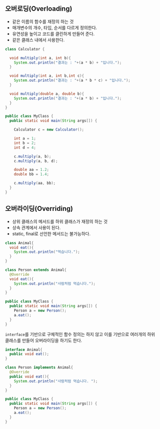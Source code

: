 ## 오버로딩(Overloading)

- 같은 이름의 함수를 재정의 하는 것
- 매개변수의 개수, 타입, 순서를 다르게 정의한다.
- 유연성을 높이고 코드를 클린하게 만들어 준다.
- 같은 클래스 내에서 사용한다.

```java
class Calculator {

  void multiply(int a, int b){
    System.out.println("결과는 : "+(a * b) + "입니다.");
  }

  void multiply(int a, int b,int c){
    System.out.println("결과는 : "+(a * b * c) + "입니다.");
  }

  void multiply(double a, double b){
    System.out.println("결과는 : "+(a * b) + "입니다.");
  }
}

public class MyClass {
  public static void main(String args[]) {

    Calculator c = new Calculator();

    int a = 1;
    int b = 2;
    int d = 4;

    c.multiply(a, b);
    c.multiply(a, b, d);

    double aa = 1.2;
    double bb = 1.4;

    c.multiply(aa, bb);
  }
}
```

## 오버라이딩(Overriding)

- 상위 클래스의 메서드를 하위 클래스가 재정의 하는 것
- 상속 관계에서 사용이 된다.
- static, final로 선언한 메서드는 불가능하다.

```java
class Animal{
  void eat(){
    System.out.println("먹습니다.");
  }
}

class Person extends Animal{
  @Override
  void eat(){
    System.out.println("사람처럼 먹습니다.");
  }
}

public class MyClass {
  public static void main(String args[]) {
    Person a = new Person();
    a.eat();
  }
}
```

`interface`를 기반으로 구체적인 함수 정의는 하지 않고 이를 기반으로 여러개의 하위 클래스를 만들어 오버라이딩을 하기도 한다.

```java
interface Animal{
  public void eat();
}

class Person implements Animal{
  @Override
  public void eat(){
    System.out.println("사람처럼 먹습니다. ");
  }
}

public class MyClass {
  public static void main(String args[]) {
    Person a = new Person();
    a.eat();
  }
}
```
